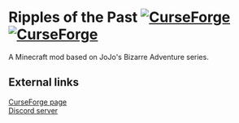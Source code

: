 # Ripples of the Past [![CurseForge](http://cf.way2muchnoise.eu/versions/ripples-of-the-past_latest.svg)](https://www.curseforge.com/minecraft/mc-mods/ripples-of-the-past) [![CurseForge](https://cf.way2muchnoise.eu/ripples-of-the-past.svg)](https://www.curseforge.com/minecraft/mc-mods/ripples-of-the-past)
A Minecraft mod based on JoJo's Bizarre Adventure series.  
## External links
[CurseForge page](https://www.curseforge.com/minecraft/mc-mods/ripples-of-the-past)  
[Discord server](https://discord.gg/ripples-of-the-past)
